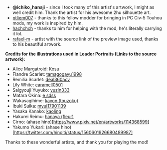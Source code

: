 - **@ichiko_hanaji** - since I took many of this artist's artwork, I might as well credit him. Thank the artist for his awesome 2hu silhouette art.
- [ptliem007](https://github.com/ptliem007) - thanks to this fellow modder for bringing in PC Civ-5 Touhou mods, my work is inspired by him.
- [hachchch](https://github.com/hachchch) - thanks to him for helping with the mod, he's literally carrying it lol.
- [rafael-m](https://danbooru.donmai.us/posts?tags=rafael-m&z=1) - artist with the source link of the preview image used, thanks to his beautiful artwork.

**Credits for the illustrations used in Leader Portraits (Links to the source artwork):**
- Alice Margatroid: [Kosu](https://www.pixiv.net/en/users/5626224)
- Flandre Scarlet: [tamagogayu1998](https://danbooru.donmai.us/posts/6730380)
- Remilia Scarlet: [deal360acv](https://danbooru.donmai.us/posts/6364379?q=remilia_scarlet+order%3Ascore+rating%3Ageneral)
- Lily White: [caramell0501](https://www.zerochan.net/3428709)
- Saigyouji Yuyuko: [yuzin333](https://www.zerochan.net/3529610#google_vignette)
- Matara Okina: [e sdss](https://danbooru.donmai.us/posts/5510405)
- Wakasagihime: [kayon (touzoku)](https://www.pixiv.net/artworks/92753278)
- Ibuki Suika: [myui17901139](https://danbooru.donmai.us/posts/6770555)
- Yasaka Kanako: [kaoling](https://danbooru.donmai.us/posts/4075404?q=yasaka_kanako+order%3Ascore+rating%3Ageneral)
- Hakurei Reimu: [hanaya (fleur)](https://www.pixiv.net/artworks/110192552)
- Cirno: (ahase hino)[https://www.pixiv.net/en/artworks/114368599] 
- Yakumo Yukari: (ahase hino)[https://twitter.com/hinoiti/status/1560601926680489987]

Thanks to these wonderful artists, and thank you for playing the mod!
